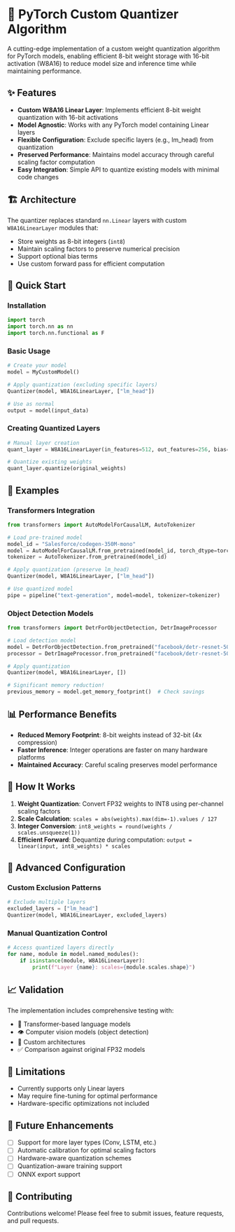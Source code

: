 # 🚀 PyTorch Custom Quantizer Algorithm

A cutting-edge implementation of a custom weight quantization algorithm for PyTorch models, enabling efficient 8-bit weight storage with 16-bit activation (W8A16) to reduce model size and inference time while maintaining performance.

## ✨ Features

- **Custom W8A16 Linear Layer**: Implements efficient 8-bit weight quantization with 16-bit activations
- **Model Agnostic**: Works with any PyTorch model containing Linear layers
- **Flexible Configuration**: Exclude specific layers (e.g., lm_head) from quantization
- **Preserved Performance**: Maintains model accuracy through careful scaling factor computation
- **Easy Integration**: Simple API to quantize existing models with minimal code changes

## 🏗️ Architecture

The quantizer replaces standard `nn.Linear` layers with custom `W8A16LinearLayer` modules that:

- Store weights as 8-bit integers (`int8`)
- Maintain scaling factors to preserve numerical precision
- Support optional bias terms
- Use custom forward pass for efficient computation

## 🚦 Quick Start

### Installation

```python
import torch
import torch.nn as nn
import torch.nn.functional as F
```

### Basic Usage

```python
# Create your model
model = MyCustomModel()

# Apply quantization (excluding specific layers)
Quantizer(model, W8A16LinearLayer, ["lm_head"])

# Use as normal
output = model(input_data)
```

### Creating Quantized Layers

```python
# Manual layer creation
quant_layer = W8A16LinearLayer(in_features=512, out_features=256, bias=True)

# Quantize existing weights
quant_layer.quantize(original_weights)
```

## 🧪 Examples

### Transformers Integration

```python
from transformers import AutoModelForCausalLM, AutoTokenizer

# Load pre-trained model
model_id = "Salesforce/codegen-350M-mono"
model = AutoModelForCausalLM.from_pretrained(model_id, torch_dtype=torch.bfloat16)
tokenizer = AutoTokenizer.from_pretrained(model_id)

# Apply quantization (preserve lm_head)
Quantizer(model, W8A16LinearLayer, ["lm_head"])

# Use quantized model
pipe = pipeline("text-generation", model=model, tokenizer=tokenizer)
```

### Object Detection Models

```python
from transformers import DetrForObjectDetection, DetrImageProcessor

# Load detection model
model = DetrForObjectDetection.from_pretrained("facebook/detr-resnet-50", revision="no_timm")
processor = DetrImageProcessor.from_pretrained("facebook/detr-resnet-50", revision="no_timm")

# Apply quantization
Quantizer(model, W8A16LinearLayer, [])

# Significant memory reduction!
previous_memory = model.get_memory_footprint()  # Check savings
```

## 📊 Performance Benefits

- **Reduced Memory Footprint**: 8-bit weights instead of 32-bit (4x compression)
- **Faster Inference**: Integer operations are faster on many hardware platforms
- **Maintained Accuracy**: Careful scaling preserves model performance

## 🎯 How It Works

1. **Weight Quantization**: Convert FP32 weights to INT8 using per-channel scaling factors
2. **Scale Calculation**: `scales = abs(weights).max(dim=-1).values / 127`
3. **Integer Conversion**: `int8_weights = round(weights / scales.unsqueeze(1))`
4. **Efficient Forward**: Dequantize during computation: `output = linear(input, int8_weights) * scales`

## 🔧 Advanced Configuration

### Custom Exclusion Patterns

```python
# Exclude multiple layers
excluded_layers = ["lm_head"]
Quantizer(model, W8A16LinearLayer, excluded_layers)
```

### Manual Quantization Control

```python
# Access quantized layers directly
for name, module in model.named_modules():
    if isinstance(module, W8A16LinearLayer):
        print(f"Layer {name}: scales={module.scales.shape}")
```

## 📈 Validation

The implementation includes comprehensive testing with:

- 🤖 Transformer-based language models
- 👁️ Computer vision models (object detection)
- 🧪 Custom architectures
- ✅ Comparison against original FP32 models

## 🚨 Limitations

- Currently supports only Linear layers
- May require fine-tuning for optimal performance
- Hardware-specific optimizations not included

## 🔮 Future Enhancements

- [ ] Support for more layer types (Conv, LSTM, etc.)
- [ ] Automatic calibration for optimal scaling factors
- [ ] Hardware-aware quantization schemes
- [ ] Quantization-aware training support
- [ ] ONNX export support

## 🤝 Contributing

Contributions welcome! Please feel free to submit issues, feature requests, and pull requests.
